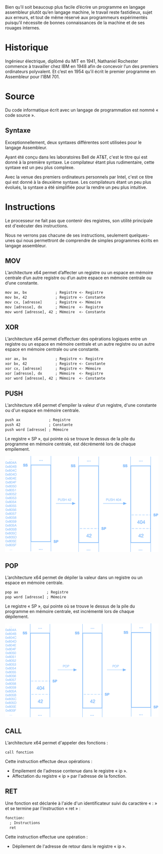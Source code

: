 Bien qu’il soit beaucoup plus facile d’écrire un programme en langage assembleur plutôt qu’en langage machine, le travail reste fastidieux, sujet aux erreurs, et tout de même réservé aux programmeurs expérimentés puisqu’il nécessite de bonnes connaissances de la machine et de ses rouages internes.

# Historique

Ingénieur électrique, diplômé du MIT en 1941, Nathaniel Rochester commence à travailler chez IBM en 1948 afin de concevoir l’un des premiers ordinateurs polyvalent. Et c’est en 1954 qu’il écrit le premier programme en Assembleur pour l’IBM 701.

# Source

Du code informatique écrit avec un langage de programmation est nommé « code source ».

## Syntaxe

Exceptionnellement, deux syntaxes différentes sont utilisées pour le langage Assembleur.

Ayant été conçu dans les laboratoires Bell de AT&T, c'est le titre qui est donné à la première syntaxe. Le compilateur étant plus rudimentaire, cette syntaxe est un peu plus complexe.

Avec la venue des premiers ordinateurs personnels par Intel, c'est ce titre qui est donné à la deuxième syntaxe. Les compilateurs étant un peu plus évolués, la syntaxe a été simplifiée pour la rendre un peu plus intuitive.

# Instructions

Le processeur ne fait pas que contenir des registres, son utilité principale est d'exécuter des instructions.

Nous ne verrons pas chacune de ses instructions, seulement quelques-unes qui nous permettront de comprendre de simples programmes écrits en langage assembleur.

## MOV

L’architecture x64 permet d’affecter un registre ou un espace en mémoire centrale d’un autre registre ou d’un autre espace en mémoire centrale ou d’une constante.

```assembly
mov ax, bx             ; Registre <- Registre
mov bx, 42             ; Registre <- Constante
mov cx, [adresse]      ; Registre <- Mémoire
mov [adresse], dx      ; Mémoire  <- Registre
mov word [adresse], 42 ; Mémoire  <- Constante
```

## XOR

L’architecture x64 permet d’effectuer des opérations logiques entre un registre ou un espace en mémoire centrale et un autre registre ou un autre espace en mémoire centrale ou une constante.

```assembly
xor ax, bx             ; Registre <- Registre
xor bx, 42             ; Registre <- Constante
xor cx, [adresse]      ; Registre <- Mémoire
xor [adresse], dx      ; Mémoire  <- Registre
xor word [adresse], 42 ; Mémoire  <- Constante
```

## PUSH

L’architecture x64 permet d'empiler la valeur d'un registre, d'une constante ou d'un espace en mémoire centrale.

```assembly
push ax             ; Registre
push 42             ; Constante
push word [adresse] ; Mémoire
```

Le registre « SP », qui pointe où se trouve le dessus de la pile du programme en mémoire centrale, est décrémenté lors de chaque empilement.

![Empiler](Images/ASM/Push.png)

## POP

L’architecture x64 permet de dépiler la valeur dans un registre ou un espace en mémoire centrale.

```assembly
pop ax             ; Registre
pop word [adresse] ; Mémoire
```

Le registre « SP », qui pointe où se trouve le dessus de la pile du programme en mémoire centrale, est incrémenté lors de chaque dépilement.

![Dépiler](Images/ASM/Pop.png)

## CALL

L’architecture x64 permet d'appeler des fonctions :

```assembly
call fonction
```

Cette instruction effectue deux opérations :

- Empilement de l'adresse contenue dans le registre « ip ».
- Affectation du registre « ip » par l'adresse de la fonction.

## RET

Une fonction est déclarée à l'aide d'un identificateur suivi du caractère « : » et se termine par l'instruction « ret » :

```assembly
fonction:
  ; Instructions
  ret
```

Cette instruction effectue une opération :

- Dépilement de l'adresse de retour dans le registre « ip ».